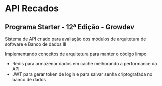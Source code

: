 # API Recados

## Programa Starter - 12ª Edição - Growdev

Sistema de API criado para avaliação dos módulos de arquitetura de software e Banco de dados III

Implementando conceitos de arquitetura para manter o código limpo

- Redis para armazenar dados em cache melhorando a performance da API
- JWT para gerar token de login e para salvar senha criptografada no banco de dados
